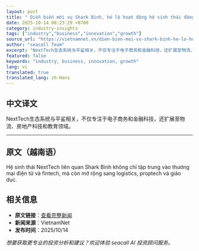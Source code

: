 ```yaml
---
layout: post
title: " Diễn biến mới vụ Shark Bình, hé lộ hoạt động hệ sinh thái đáng chú ý "
date: 2025-10-14 08:23:29 +0700
category: industry-insights
tags: ["industry","business","innovation","growth"]
source_url: "https://vietnamnet.vn/dien-bien-moi-vu-shark-binh-he-lo-hoat-dong-he-sinh-thai-dang-chu-y-2450246.html"
author: "seacall Team"
excerpt: "NextTech生态系统与平鲨相关，不仅专注于电子商务和金融科技，还扩展至物流、房地产科技和教育领域。..."
featured: false
keywords: "industry, business, innovation, growth"
lang: vi
translated: true
translated_lang: zh-Hans
---
```


## 中文译文

NextTech生态系统与平鲨相关，不仅专注于电子商务和金融科技，还扩展至物流、房地产科技和教育领域。

---

## 原文（越南语）

Hệ sinh thái NextTech liên quan Shark Bình không chỉ tập trung vào thương mại điện tử và fintech, mà còn mở rộng sang logistics, proptech và giáo dục.

## 相关信息

- **原文链接**：[查看完整新闻](https://vietnamnet.vn/dien-bien-moi-vu-shark-binh-he-lo-hoat-dong-he-sinh-thai-dang-chu-y-2450246.html)
- **新闻来源**：VietnamNet
- **发布时间**：2025/10/14

*想要获取更专业的投资分析和建议？欢迎体验 seacall AI 投资顾问服务。*